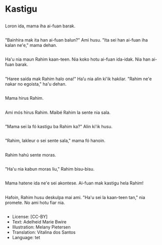 # Kastigu

##
Loron ida, mama iha ai-fuan barak.

##
"Bainhira mak ita han ai-fuan balun?" Ami husu. "Ita sei han ai-fuan iha kalan ne'e," mama dehan.

##
Ha'u nia maun Rahim kaan-teen. Nia koko hotu ai-fuan ida-idak. Nia han ai-fuan barak.

##
"Haree saída mak Rahim halo ona!" Ha’u nia alin ki'ik hakilar. "Rahim ne'e nakar no egoista," ha'u dehan.

##
Mama hirus Rahim.

##
Ami mós hirus Rahim. Maibé Rahim la sente nia sala.

##
"Mama sei la fó kastigu ba Rahim ka?" Alin ki'ik husu.

##
"Rahim, lakleur o sei sente sala," mama fó hanoin.

##
Rahim hahú sente moras.

##
"Ha'u nia kabun moras liu," Rahim bisu-bisu.

##
Mama hatene ida ne'e sei akontese. Ai-fuan mak kastigu hela Rahim!

##
Hafoin, Rahim husu deskulpa mai ami. "Ha'u sei la kaan-teen tan," nia promete. No ami hotu fiar nia.

##
* License: [CC-BY]
* Text: Adelheid Marie Bwire
* Illustration: Melany Pietersen
* Translation: Vitalina dos Santos
* Language: tet
